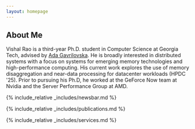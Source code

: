 ```yaml
---
layout: homepage
---
```


## About Me
 Vishal Rao is a third-year Ph.D. student in Computer Science at Georgia Tech, advised by [Ada Gavrilovska](https://sites.cc.gatech.edu/home/ada/). He is broadly interested in
 distributed systems with a focus on systems for emerging memory technologies
 and high-performance computing. His current work explores the use of
 memory disaggregation and near-data processing for datacenter workloads (HPDC
 '25). Prior to pursuing his Ph.D, he worked at the GeForce Now team at Nvidia
 and the Server Performance Group at AMD. 

{% include_relative _includes/newsbar.md %}

{% include_relative _includes/publications.md %}

{% include_relative _includes/services.md %}
